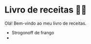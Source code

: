 # Livro de receitas :man_cook:

Olá! Bem-vindo ao meu livro de receitas.

- Strogonoff de frango
- 
